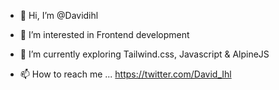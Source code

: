 - 👋 Hi, I’m @Davidihl
- 👀 I’m interested in Frontend development
- 🌱 I’m currently exploring Tailwind.css, Javascript & AlpineJS

- 📫 How to reach me ... https://twitter.com/David_Ihl
